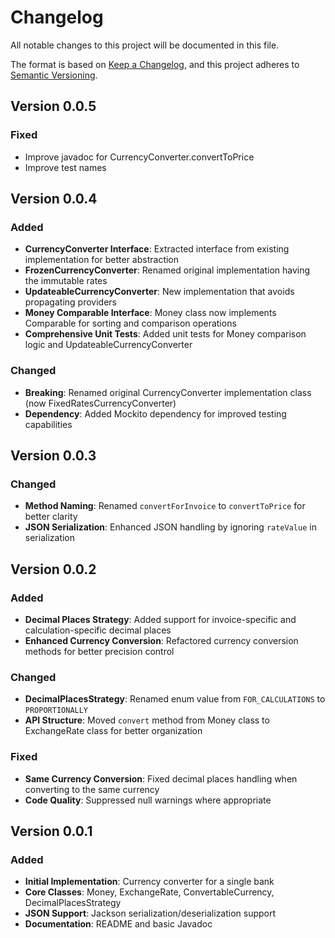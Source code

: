 # Changelog

All notable changes to this project will be documented in this file.

The format is based on [Keep a Changelog](https://keepachangelog.com/en/1.0.0/),
and this project adheres to [Semantic Versioning](https://semver.org/spec/v2.0.0.html).

## Version 0.0.5

### Fixed
- Improve javadoc for CurrencyConverter.convertToPrice
- Improve test names

## Version 0.0.4

### Added
- **CurrencyConverter Interface**: Extracted interface from existing implementation for better abstraction
- **FrozenCurrencyConverter**: Renamed original implementation having the immutable rates
- **UpdateableCurrencyConverter**: New implementation that avoids propagating providers
- **Money Comparable Interface**: Money class now implements Comparable for sorting and comparison operations
- **Comprehensive Unit Tests**: Added unit tests for Money comparison logic and UpdateableCurrencyConverter

### Changed
- **Breaking**: Renamed original CurrencyConverter implementation class (now FixedRatesCurrencyConverter)
- **Dependency**: Added Mockito dependency for improved testing capabilities

## Version 0.0.3

### Changed
- **Method Naming**: Renamed `convertForInvoice` to `convertToPrice` for better clarity
- **JSON Serialization**: Enhanced JSON handling by ignoring `rateValue` in serialization

## Version 0.0.2

### Added
- **Decimal Places Strategy**: Added support for invoice-specific and calculation-specific decimal places
- **Enhanced Currency Conversion**: Refactored currency conversion methods for better precision control

### Changed
- **DecimalPlacesStrategy**: Renamed enum value from `FOR_CALCULATIONS` to `PROPORTIONALLY`
- **API Structure**: Moved `convert` method from Money class to ExchangeRate class for better organization

### Fixed
- **Same Currency Conversion**: Fixed decimal places handling when converting to the same currency
- **Code Quality**: Suppressed null warnings where appropriate

## Version 0.0.1

### Added
- **Initial Implementation**: Currency converter for a single bank
- **Core Classes**: Money, ExchangeRate, ConvertableCurrency, DecimalPlacesStrategy
- **JSON Support**: Jackson serialization/deserialization support
- **Documentation**: README and basic Javadoc